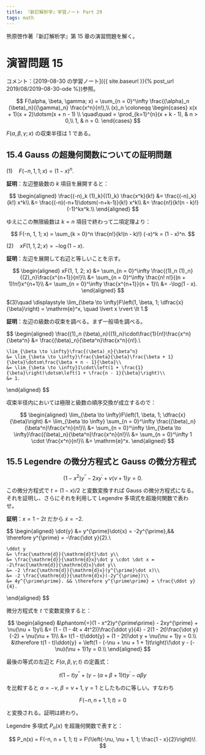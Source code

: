 ```yaml
---
title: 『新訂解析学』学習ノート Part 29
tags: math
---
```


熊原啓作著『新訂解析学』第 15 章の演習問題を解く。

# 演習問題 15

コメント：[2019-08-30 の学習ノート]({{ site.baseurl }}{% post_url 2019/08/2019-08-30-ode %})参照。

$$
F(\alpha, \beta, \gamma; x) = \sum_{n = 0}^\infty \frac{(\alpha)_n (\beta)_n}{(\gamma)_n} \frac{x^n}{n!},\\
(x)_n \coloneqq \begin{cases}
    x(x + 1)(x + 2)\dotsm(x + n - 1) \\ \quad\quad = \prod_{k=1}^{n}(x + k - 1), & n > 0,\\
    1, & n = 0.
\end{cases}
$$

$F(\alpha, \beta, \gamma; x)$ の収束半径は 1 である。

## 15.4 Gauss の超幾何関数についての証明問題

$(1)\quad F(-n, 1, 1; x) = (1 - x)^n.$

**証明**：左辺整級数の $k$ 項目を展開すると：

$$
\begin{aligned}
    \frac{(-n)_k (1)_k}{(1)_k} \frac{x^k}{k!}
    &= \frac{(-n)_k}{k!} x^k\\
    &= \frac{(-n)(-n+1)\dotsm(-n+k-1)}{k!} x^k\\
    &= \frac{n!}{k!(n - k)!} (-1)^kx^k.\\
\end{aligned}
$$

ゆえにこの無限級数は $k = n$ 項目で終わって二項定理より：

$$
F(-n, 1, 1; x) = \sum_{k = 0}^n \frac{n!}{k!(n - k)!} (-x)^k = (1 - x)^n.
$$

$(2)\quad xF(1, 1, 2; x) = -\log(1 - x).$

**証明**：左辺を展開して右辺と等しいことを示す。

$$
\begin{aligned}
    xF(1, 1, 2; x)
    &= \sum_{n = 0}^\infty \frac{(1)_n (1)_n}{(2)_n}\frac{x^{n+1}}{n!}\\
    &= \sum_{n = 0}^\infty \frac{n! n!}{(n + 1)!n!}x^{n+1}\\
    &= \sum_{n = 0}^\infty \frac{x^{n+1}}{n + 1}\\
    &= -\log(1 - x).
\end{aligned}
$$

$(3)\quad \displaystyle \lim_{\beta \to \infty}F\left(1, \beta, 1; \dfrac{x}{\beta}\right) = \mathrm{e}^x, \quad \lvert x \rvert \lt 1.$

**証明**：左辺の級数の収束を調べる。まず一般項を調べる。

$$
\begin{aligned}
    \frac{(1)_n (\beta)_n}{(1)_n}\cdot\frac{1}{n!}\frac{x^n}{\beta^n}
    &= \frac{(\beta)_n}{\beta^n}\frac{x^n}{n!}.\\

    \lim_{\beta \to \infty}\frac{(\beta)_n}{\beta^n}
    &= \lim_{\beta \to \infty}\frac{\beta}{\beta}\frac{\beta + 1}{\beta}\dotsm\frac{\beta + n - 1}{\beta}\\
    &= \lim_{\beta \to \infty}1\cdot\left(1 + \frac{1}{\beta}\right)\dotsm\left(1 + \frac{n - 1}{\beta}\right)\\
    &= 1.
\end{aligned}
$$

収束半径内においては極限と級数の順序交換が成立するので：

$$
\begin{aligned}
    \lim_{\beta \to \infty}F\left(1, \beta, 1; \dfrac{x}{\beta}\right)
    &= \lim_{\beta \to \infty} \sum_{n = 0}^\infty \frac{(\beta)_n}{\beta^n}\frac{x^n}{n!}\\
    &= \sum_{n = 0}^\infty \lim_{\beta \to \infty}\frac{(\beta)_n}{\beta^n}\frac{x^n}{n!}\\
    &= \sum_{n = 0}^\infty 1 \cdot \frac{x^n}{n!}\\
    &= \mathrm{e}^x.
\end{aligned}
$$

## 15.5 Legendre の微分方程式と Gauss の微分方程式

$$
(1 - x^2)y^{\prime\prime} - 2xy^{\prime} + \nu(\nu + 1)y = 0.
$$

この微分方程式で $t = (1 - x)/2$ と変数変換すれば Gauss の微分方程式になる。
それを証明し、さらにそれを利用して Legendre 多項式を超幾何関数で表わせ。

**証明**：$x = 1 - 2t$ だから $\dot{x} = -2.$

$$
\begin{aligned}
    \dot{y} &= y^{\prime}\dot{x} = -2y^{\prime},&& \therefore y^{\prime} = -\frac{\dot y}{2}.\\

    \ddot y
    &= \frac{\mathrm{d}}{\mathrm{d}t}\dot y\\
    &= \frac{\mathrm{d}}{\mathrm{d}x}\dot y \cdot \dot x = -2\frac{\mathrm{d}}{\mathrm{d}x}\dot y\\
    &= -2 \frac{\mathrm{d}}{\mathrm{d}x}(y^{\prime}\dot x)\\
    &= -2 \frac{\mathrm{d}}{\mathrm{d}x}(-2y^{\prime})\\
    &= 4y^{\prime\prime}. && \therefore y^{\prime\prime} = \frac{\ddot y}{4}.
\end{aligned}
$$

微分方程式を $t$ で変数変換すると：

$$
\begin{aligned}
    &\phantom{=}(1 - x^2)y^{\prime\prime} - 2xy^{\prime} + \nu(\nu + 1)y\\
    &= (1 - (1 - 4t + 4t^2))\frac{\ddot y}{4} - 2(1 - 2t)\frac{\dot y}{-2} + \nu(\nu + 1)\\
    &= t(1 - t)\ddot{y} + (1 - 2t)\dot y + \nu(\nu + 1)y = 0.\\
    &\therefore t(1 - t)\ddot{y} + \left(1 - (-\nu + \nu + 1 + 1)t\right)\!\dot y - (-\nu)(\nu + 1)1y = 0.\\
\end{aligned}
$$

最後の等式の左辺と $F(\alpha, \beta, \gamma; t)$ の定義式：

$$
t(1 - t)y^{\prime\prime} + (\gamma - (\alpha + \beta + 1)t)y^\prime - \alpha\beta y
$$

を比較すると $\alpha = -\nu,\;\beta = \nu + 1,\;\gamma = 1$ としたものに等しい。すなわち

$$
F(-n, n + 1, 1; t) = 0
$$

と変換される。証明は終わり。

Legendre 多項式 $P_n(x)$ を超幾何関数で表すと：

$$
P_n(x) = F(-n, n + 1, 1; t) = F\!\left(-\nu, \nu + 1, 1; \frac{1 - x}{2}\right)\!.
$$
